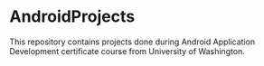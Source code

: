 AndroidProjects
===============

This repository contains projects done during Android Application Development certificate course from University of Washington.